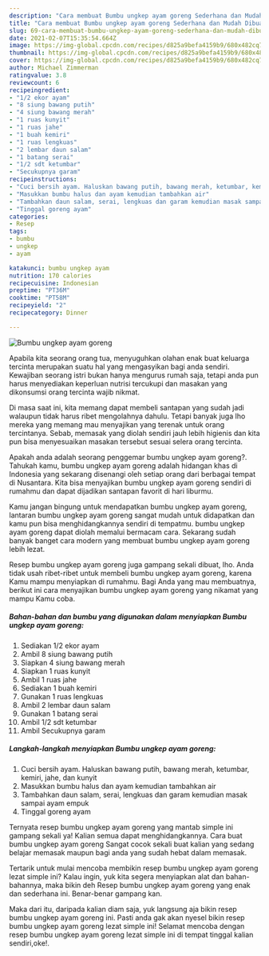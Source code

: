 ```yaml
---
description: "Cara membuat Bumbu ungkep ayam goreng Sederhana dan Mudah Dibuat"
title: "Cara membuat Bumbu ungkep ayam goreng Sederhana dan Mudah Dibuat"
slug: 69-cara-membuat-bumbu-ungkep-ayam-goreng-sederhana-dan-mudah-dibuat
date: 2021-02-07T15:35:54.664Z
image: https://img-global.cpcdn.com/recipes/d825a9befa4159b9/680x482cq70/bumbu-ungkep-ayam-goreng-foto-resep-utama.jpg
thumbnail: https://img-global.cpcdn.com/recipes/d825a9befa4159b9/680x482cq70/bumbu-ungkep-ayam-goreng-foto-resep-utama.jpg
cover: https://img-global.cpcdn.com/recipes/d825a9befa4159b9/680x482cq70/bumbu-ungkep-ayam-goreng-foto-resep-utama.jpg
author: Michael Zimmerman
ratingvalue: 3.8
reviewcount: 6
recipeingredient:
- "1/2 ekor ayam"
- "8 siung bawang putih"
- "4 siung bawang merah"
- "1 ruas kunyit"
- "1 ruas jahe"
- "1 buah kemiri"
- "1 ruas lengkuas"
- "2 lembar daun salam"
- "1 batang serai"
- "1/2 sdt ketumbar"
- "Secukupnya garam"
recipeinstructions:
- "Cuci bersih ayam. Haluskan bawang putih, bawang merah, ketumbar, kemiri, jahe, dan kunyit"
- "Masukkan bumbu halus dan ayam kemudian tambahkan air"
- "Tambahkan daun salam, serai, lengkuas dan garam kemudian masak sampai ayam empuk"
- "Tinggal goreng ayam"
categories:
- Resep
tags:
- bumbu
- ungkep
- ayam

katakunci: bumbu ungkep ayam 
nutrition: 170 calories
recipecuisine: Indonesian
preptime: "PT36M"
cooktime: "PT58M"
recipeyield: "2"
recipecategory: Dinner

---
```



![Bumbu ungkep ayam goreng](https://img-global.cpcdn.com/recipes/d825a9befa4159b9/680x482cq70/bumbu-ungkep-ayam-goreng-foto-resep-utama.jpg)

Apabila kita seorang orang tua, menyuguhkan olahan enak buat keluarga tercinta merupakan suatu hal yang mengasyikan bagi anda sendiri. Kewajiban seorang istri bukan hanya mengurus rumah saja, tetapi anda pun harus menyediakan keperluan nutrisi tercukupi dan masakan yang dikonsumsi orang tercinta wajib nikmat.

Di masa  saat ini, kita memang dapat membeli santapan yang sudah jadi walaupun tidak harus ribet mengolahnya dahulu. Tetapi banyak juga lho mereka yang memang mau menyajikan yang terenak untuk orang tercintanya. Sebab, memasak yang diolah sendiri jauh lebih higienis dan kita pun bisa menyesuaikan masakan tersebut sesuai selera orang tercinta. 



Apakah anda adalah seorang penggemar bumbu ungkep ayam goreng?. Tahukah kamu, bumbu ungkep ayam goreng adalah hidangan khas di Indonesia yang sekarang disenangi oleh setiap orang dari berbagai tempat di Nusantara. Kita bisa menyajikan bumbu ungkep ayam goreng sendiri di rumahmu dan dapat dijadikan santapan favorit di hari liburmu.

Kamu jangan bingung untuk mendapatkan bumbu ungkep ayam goreng, lantaran bumbu ungkep ayam goreng sangat mudah untuk didapatkan dan kamu pun bisa menghidangkannya sendiri di tempatmu. bumbu ungkep ayam goreng dapat diolah memalui bermacam cara. Sekarang sudah banyak banget cara modern yang membuat bumbu ungkep ayam goreng lebih lezat.

Resep bumbu ungkep ayam goreng juga gampang sekali dibuat, lho. Anda tidak usah ribet-ribet untuk membeli bumbu ungkep ayam goreng, karena Kamu mampu menyiapkan di rumahmu. Bagi Anda yang mau membuatnya, berikut ini cara menyajikan bumbu ungkep ayam goreng yang nikamat yang mampu Kamu coba.

<!--inarticleads1-->

##### Bahan-bahan dan bumbu yang digunakan dalam menyiapkan Bumbu ungkep ayam goreng:

1. Sediakan 1/2 ekor ayam
1. Ambil 8 siung bawang putih
1. Siapkan 4 siung bawang merah
1. Siapkan 1 ruas kunyit
1. Ambil 1 ruas jahe
1. Sediakan 1 buah kemiri
1. Gunakan 1 ruas lengkuas
1. Ambil 2 lembar daun salam
1. Gunakan 1 batang serai
1. Ambil 1/2 sdt ketumbar
1. Ambil Secukupnya garam




<!--inarticleads2-->

##### Langkah-langkah menyiapkan Bumbu ungkep ayam goreng:

1. Cuci bersih ayam. Haluskan bawang putih, bawang merah, ketumbar, kemiri, jahe, dan kunyit
1. Masukkan bumbu halus dan ayam kemudian tambahkan air
1. Tambahkan daun salam, serai, lengkuas dan garam kemudian masak sampai ayam empuk
1. Tinggal goreng ayam




Ternyata resep bumbu ungkep ayam goreng yang mantab simple ini gampang sekali ya! Kalian semua dapat menghidangkannya. Cara buat bumbu ungkep ayam goreng Sangat cocok sekali buat kalian yang sedang belajar memasak maupun bagi anda yang sudah hebat dalam memasak.

Tertarik untuk mulai mencoba membikin resep bumbu ungkep ayam goreng lezat simple ini? Kalau ingin, yuk kita segera menyiapkan alat dan bahan-bahannya, maka bikin deh Resep bumbu ungkep ayam goreng yang enak dan sederhana ini. Benar-benar gampang kan. 

Maka dari itu, daripada kalian diam saja, yuk langsung aja bikin resep bumbu ungkep ayam goreng ini. Pasti anda gak akan nyesel bikin resep bumbu ungkep ayam goreng lezat simple ini! Selamat mencoba dengan resep bumbu ungkep ayam goreng lezat simple ini di tempat tinggal kalian sendiri,oke!.


